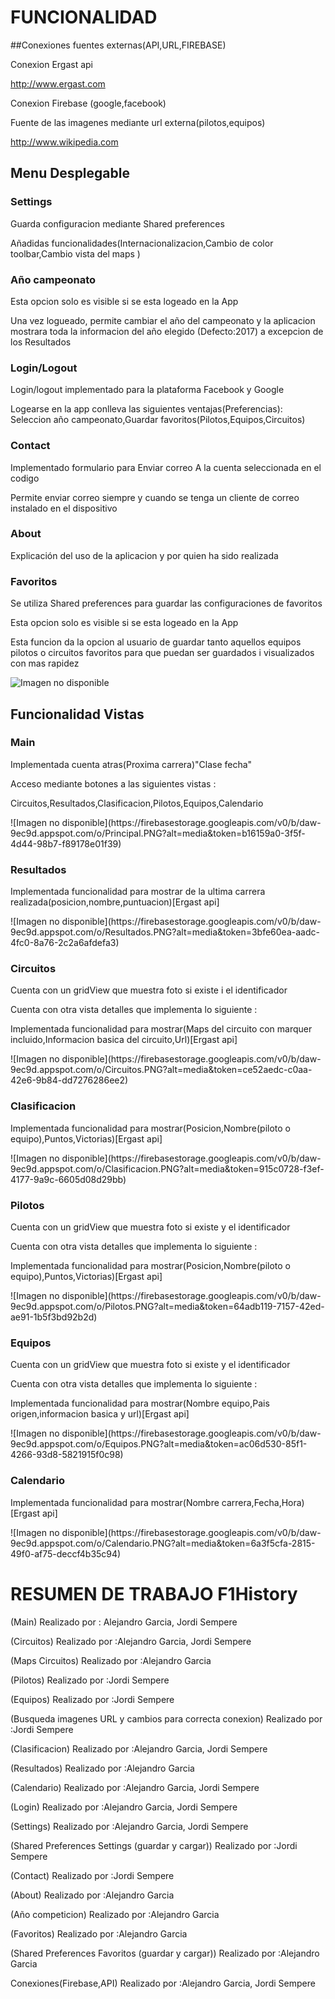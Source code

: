 

<title> F1 History ![Imagen no disponible](https://lh3.googleusercontent.com/-aTCvWBY2eS8/WRCraQ0aoYI/AAAAAAAAAAI/MDt3JUWZYTgKQcxS8CYKS5o0W-mcIr2cACL0B/h271/2017-05-08.png)</title>

# FUNCIONALIDAD


##Conexiones fuentes externas(API,URL,FIREBASE)
<p>Conexion Ergast api</p>
<a href="http://www.ergast.com/mrd">http://www.ergast.com</a>
<p>Conexion Firebase (google,facebook)</p>
<p>Fuente de las imagenes mediante url externa(pilotos,equipos)</p>
<a href="http://www.wikipedia.com">http://www.wikipedia.com</a>


## Menu Desplegable

### Settings
<p> Guarda configuracion mediante Shared preferences</p>
<p>Añadidas funcionalidades(Internacionalizacion,Cambio de color toolbar,Cambio vista del maps )</p>

### Año campeonato
<p>Esta opcion solo es visible si se esta logeado en la App</p>
<p>Una vez logueado, permite cambiar el año del campeonato y la aplicacion mostrara toda la informacion del año elegido (Defecto:2017) a excepcion de los Resultados</p>

### Login/Logout
<p>Login/logout implementado para la plataforma Facebook y Google</p>
<p>Logearse en la app conlleva las siguientes ventajas(Preferencias): Seleccion año campeonato,Guardar favoritos(Pilotos,Equipos,Circuitos)</p>

### Contact
<p>Implementado formulario para Enviar correo A la cuenta seleccionada en el codigo</p>
<p>Permite enviar correo siempre y cuando se tenga un cliente de correo instalado en el dispositivo</p>

### About
<p>Explicación del uso de la aplicacion y por quien ha sido realizada</p>

### Favoritos
<p>Se utiliza Shared preferences para guardar las configuraciones de favoritos</p>
<p>Esta opcion solo es visible si se esta logeado en la App</p>
<p>Esta funcion da la opcion al usuario de guardar tanto aquellos equipos pilotos o circuitos favoritos para que puedan ser guardados i visualizados con mas rapidez</p>

![Imagen no disponible](https://firebasestorage.googleapis.com/v0/b/daw-9ec9d.appspot.com/o/Menu.PNG?alt=media&token=a383c708-88e7-4769-a9db-fc34d9b0f7d1)

## Funcionalidad Vistas

### Main
<p>Implementada cuenta atras(Proxima carrera)"Clase fecha"</p>
<p>Acceso mediante botones a las siguientes vistas :</p>
<p>Circuitos,Resultados,Clasificacion,Pilotos,Equipos,Calendario</p>
![Imagen no disponible](https://firebasestorage.googleapis.com/v0/b/daw-9ec9d.appspot.com/o/Principal.PNG?alt=media&token=b16159a0-3f5f-4d44-98b7-f89178e01f39)

### Resultados
<p>Implementada funcionalidad para mostrar de la ultima carrera realizada(posicion,nombre,puntuacion)[Ergast api]</p>
![Imagen no disponible](https://firebasestorage.googleapis.com/v0/b/daw-9ec9d.appspot.com/o/Resultados.PNG?alt=media&token=3bfe60ea-aadc-4fc0-8a76-2c2a6afdefa3)

### Circuitos
<p>Cuenta con un gridView que muestra foto si existe i el identificador</p>
<p>Cuenta con otra vista detalles que implementa lo siguiente :</p>
<p>Implementada funcionalidad para mostrar(Maps del circuito con marquer incluido,Informacion basica del circuito,Url)[Ergast api]</p>
![Imagen no disponible](https://firebasestorage.googleapis.com/v0/b/daw-9ec9d.appspot.com/o/Circuitos.PNG?alt=media&token=ce52aedc-c0aa-42e6-9b84-dd7276286ee2)

### Clasificacion
<p>Implementada funcionalidad para mostrar(Posicion,Nombre(piloto o equipo),Puntos,Victorias)[Ergast api]</p>
![Imagen no disponible](https://firebasestorage.googleapis.com/v0/b/daw-9ec9d.appspot.com/o/Clasificacion.PNG?alt=media&token=915c0728-f3ef-4177-9a9c-6605d08d29bb)

### Pilotos
<p>Cuenta con un gridView que muestra foto si existe y el identificador</p>
<p>Cuenta con otra vista detalles que implementa lo siguiente :</p>
<p>Implementada funcionalidad para mostrar(Posicion,Nombre(piloto o equipo),Puntos,Victorias)[Ergast api]</p>
![Imagen no disponible](https://firebasestorage.googleapis.com/v0/b/daw-9ec9d.appspot.com/o/Pilotos.PNG?alt=media&token=64adb119-7157-42ed-ae91-1b5f3bd92b2d)


### Equipos
<p>Cuenta con un gridView que muestra foto si existe y el identificador</p>
<p>Cuenta con otra vista detalles que implementa lo siguiente :</p>
<p>Implementada funcionalidad para mostrar(Nombre equipo,Pais origen,informacion basica y url)[Ergast api]</p>
![Imagen no disponible](https://firebasestorage.googleapis.com/v0/b/daw-9ec9d.appspot.com/o/Equipos.PNG?alt=media&token=ac06d530-85f1-4266-93d8-5821915f0c98)


### Calendario
<p>Implementada funcionalidad para mostrar(Nombre carrera,Fecha,Hora)[Ergast api]</p>
![Imagen no disponible](https://firebasestorage.googleapis.com/v0/b/daw-9ec9d.appspot.com/o/Calendario.PNG?alt=media&token=6a3f5cfa-2815-49f0-af75-deccf4b35c94)



# RESUMEN DE TRABAJO F1History

<p>(Main) Realizado por : Alejandro Garcia, Jordi Sempere</p>
<p>(Circuitos) Realizado por :Alejandro Garcia, Jordi Sempere</p>
<p>(Maps Circuitos) Realizado por :Alejandro Garcia</p>
<p>(Pilotos) Realizado por :Jordi Sempere</p>
<p>(Equipos) Realizado por :Jordi Sempere</p>
<p>(Busqueda imagenes URL y cambios para correcta conexion) Realizado por :Jordi Sempere</p>
<p>(Clasificacion) Realizado por :Alejandro Garcia, Jordi Sempere</p>
<p>(Resultados) Realizado por :Alejandro Garcia</p>
<p>(Calendario) Realizado por :Alejandro Garcia, Jordi Sempere</p>
<p>(Login) Realizado por :Alejandro Garcia, Jordi Sempere</p>
<p>(Settings) Realizado por :Alejandro Garcia, Jordi Sempere</p>
<p>(Shared Preferences Settings (guardar y cargar)) Realizado por :Jordi Sempere</p>
<p>(Contact) Realizado por :Jordi Sempere</p>
<p>(About) Realizado por :Alejandro Garcia</p>
<p>(Año competicion) Realizado por :Alejandro Garcia</p>
<p>(Favoritos) Realizado por :Alejandro Garcia</p>
<p>(Shared Preferences Favoritos (guardar y cargar)) Realizado por :Alejandro Garcia</p>
<p>Conexiones(Firebase,API) Realizado por :Alejandro Garcia, Jordi Sempere</p>



